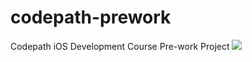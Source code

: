 # codepath-prework
Codepath iOS Development Course Pre-work Project
![](https://i.imgur.com/JL1snRo.gif)

